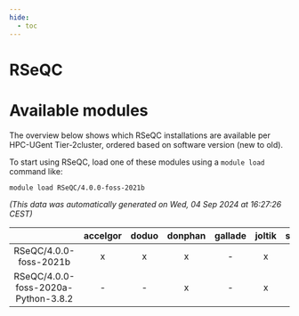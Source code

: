```yaml
---
hide:
  - toc
---
```


RSeQC
=====

# Available modules


The overview below shows which RSeQC installations are available per HPC-UGent Tier-2cluster, ordered based on software version (new to old).

To start using RSeQC, load one of these modules using a `module load` command like:

```shell
module load RSeQC/4.0.0-foss-2021b
```

*(This data was automatically generated on Wed, 04 Sep 2024 at 16:27:26 CEST)*  

| |accelgor|doduo|donphan|gallade|joltik|shinx|skitty|
| :---: | :---: | :---: | :---: | :---: | :---: | :---: | :---: |
|RSeQC/4.0.0-foss-2021b|x|x|x|-|x|-|x|
|RSeQC/4.0.0-foss-2020a-Python-3.8.2|-|-|x|-|x|-|x|
